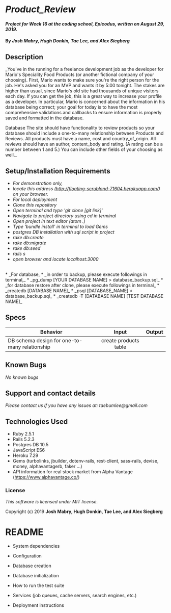 # _Product_Review_

#### _Project for Week 16 at the coding school, Epicodus, written on August 29, 2019._

#### By _**Josh Mabry, Hugh Donkin, Tae Lee, and Alex Siegberg**_

## Description

_You've in the running for a freelance development job as the developer for Mario's Speciality Food Products (or another fictional company of your choosing). First, Mario wants to make sure you're the right person for the job. He's asked you for an MVP and wants it by 5:00 tonight. The stakes are higher than usual, since Mario's old site had thousands of unique visitors each day. If you can get the job, this is a great way to increase your profile as a developer. In particular, Mario is concerned about the information in his database being correct; your goal for today is to have the most comprehensive validations and callbacks to ensure information is properly saved and formatted in the database.

Database
The site should have functionality to review products so your database should include a one-to-many relationship between Products and Reviews. All products must have a name, cost and country_of_origin. All reviews should have an author, content_body and rating. (A rating can be a number between 1 and 5.) You can include other fields of your choosing as well._

## Setup/Installation Requirements

* _For demonstration only,_
* _locate this address (http://floating-scrubland-71604.herokuapp.com/) on your browser._
&nbsp;
* _For local deployment_
* _Clone this repository_
* _Open terminal and type 'git clone [git link]'_
* _Navigate to project directory using cd in terminal_
* _Open project in text editor (atom .)_
* _Type 'bundle install' in terminal to load Gems_
* _postgres DB installation with sql script in project_
* _rake db:create_
* _rake db:migrate_
* _rake db:seed_
* _rails s_
* _open browser and locate localhost:3000_
<br>
* _For database,
* _in order to backup, please execute followings in terminal,_
* _pg_dump [YOUR DATABASE NAME] > database_backup.sql_
* _for database restore after clone, please execute followings in terminal_
* _createdb [DATABASE NAME]_
* _psql [DATABASE_NAME] < database_backup.sql_
* _createdb -T [DATABASE NAME] [TEST DATABASE NAME]_

## Specs
| Behavior                                       | Input                                 | Output                                       |
| ---------------------------------------------- |:-------------------------------------:| --------------------------------------------:|
| DB schema design for one-to-many relationship  | create products table                 |                                              |

## Known Bugs
_No known bugs_

## Support and contact details

_Please contact us if you have any issues at: taebumlee@gmail.com_

## Technologies Used

* Ruby 2.5.1
* Rails 5.2.3
* Postgres DB 10.5
* JavaScript ES6
* Heroku 7.29
* Gems (turbolinks, jbuilder, dotenv-rails, rest-client, sass-rails, devise, money, alphavantagerb, faker ...)
* API information for real stock market from Alpha Vantage (https://www.alphavantage.co/)

### License
_This software is licensed under MIT license._

Copyright (c) 2019 **Josh Mabry, Hugh Donkin, Tae Lee, and Alex Siegberg**


# README
* System dependencies

* Configuration

* Database creation

* Database initialization

* How to run the test suite

* Services (job queues, cache servers, search engines, etc.)

* Deployment instructions
